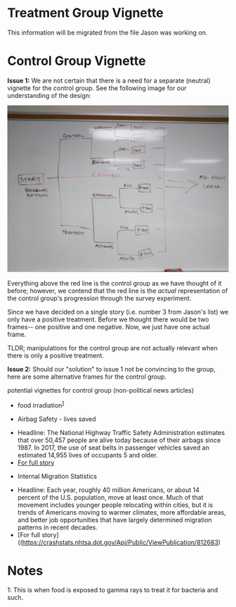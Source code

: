 <!--- 
    Created by Nicholas R. Davis (nicholas@democracyobserver.org)
    on 2019-05-31 13:51:11. 

    Vignettes Discussion 
 -->

# Treatment Group Vignette

This information will be migrated from the file Jason was working on.

# Control Group Vignette

**Issue 1:** We are not certain that there is a need for a separate (neutral) vignette for the control group. See the following image for our understanding of the design:

![design](design_tree.jpg)

Everything above the red line is the control group as we have thought of it before; however, we contend that the red line is the *actual* representation of the control group's progression through the survey experiment. 

Since we have decided on a single story (i.e. number 3 from Jason's list) we only have a positive treatment. Before we thought there would be two frames-- one positive and one negative. Now, we just have one actual frame.

TLDR; manipulations for the control group are not actually relevant when there is only a positive treatment. 

**Issue 2:** Should our "solution" to issue 1 not be convincing to the group, here are some alternative frames for the control group.

potential vignettes for control group (non-political news articles)

* food irradiation<sup>[1](#myfootnote1)</sup> 

* Airbag Safety - lives saved 
- Headline: The National Highway Traffic Safety Administration estimates that over 50,457 people are alive today because of their airbags since 1987.  In 2017, the use of seat belts in passenger vehicles saved an estimated 14,955 lives of occupants 5 and older. 
- [For full story](https://crashstats.nhtsa.dot.gov/Api/Public/ViewPublication/812683)

<!--
    SY: Safety issue would be considered as non-political yet relevant to large population across the nation which could be equivalent to immigration issue.
-->

* Internal Migration Statistics 
- Headline: Each year, roughly 40 million Americans, or about 14 percent of the U.S. population, move at least once. Much of that movement includes younger people relocating within cities, but it is trends of Americans moving to warmer climates, more affordable areas, and better job opportunities that have largely determined migration patterns in recent decades.
-  [For full story]((https://crashstats.nhtsa.dot.gov/Api/Public/ViewPublication/812683)

<!--
    SY: Internal migration is not relevant to immigration or other political issue. However, considering the impact of migration can affect your neighboring environment, job market, etc. 
-->




# Notes

<a name="myfootnote1">1</a>: This is when food is exposed to gamma rays to treat it for bacteria and such.
